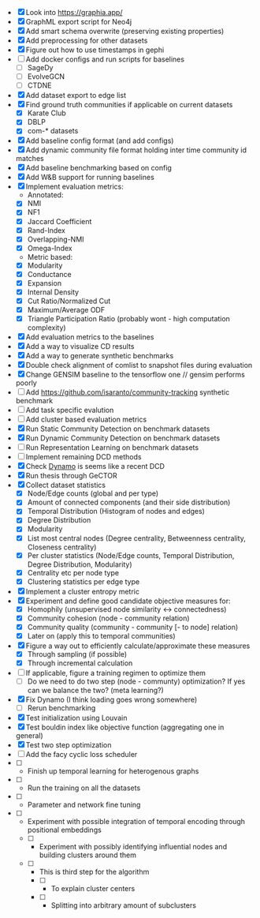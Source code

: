- [x] Look into https://graphia.app/
- [x] GraphML export script for Neo4j
- [x] Add smart schema overwrite (preserving existing properties)
- [x] Add preprocessing for other datasets
- [x] Figure out how to use timestamps in gephi
- [ ] Add docker configs and run scripts for baselines
  - [ ] SageDy
  - [ ] EvolveGCN
  - [ ] CTDNE
- [x] Add dataset export to edge list
- [x] Find ground truth communities if applicable on current datasets
  - [x] Karate Club
  - [x] DBLP
  - [x] com-* datasets
- [x] Add baseline config format (and add configs)
- [x] Add dynamic community file format holding inter time community id matches
- [x] Add baseline benchmarking based on config
- [x] Add W&B support for running baselines
- [x] Implement evaluation metrics:
  - Annotated:
  - [x] NMI
  - [x] NF1
  - [x] Jaccard Coefficient
  - [x] Rand-Index
  - [x] Overlapping-NMI
  - [x] Omega-Index
  - Metric based:
  - [x] Modularity
  - [x] Conductance
  - [x] Expansion
  - [x] Internal Density
  - [x] Cut Ratio/Normalized Cut
  - [x] Maximum/Average ODF
  - [x] Triangle Participation Ratio (probably wont - high computation complexity)
- [x] Add evaluation metrics to the baselines
- [x] Add a way to visualize CD results
- [x] Add a way to generate synthetic benchmarks
- [x] Double check alignment of comlist to snapshot files during evaluation
- [x] Change GENSIM baseline to the tensorflow one // gensim performs poorly
- [ ] Add https://github.com/isaranto/community-tracking synthetic benchmark
- [ ] Add task specific evalution
- [ ] Add cluster based evaluation metrics
- [x] Run Static Community Detection on benchmark datasets
- [x] Run Dynamic Community Detection on benchmark datasets
- [ ] Run Representation Learning on benchmark datasets
- [ ] Implement remaining DCD methods
- [x] Check [Dynamo](https://github.com/nogrady/dynamo) is seems like a recent DCD
- [x] Run thesis through GeCTOR 
- [x] Collect dataset statistics
  - [x] Node/Edge counts (global and per type)
  - [x] Amount of connected components (and their side distribution)
  - [x] Temporal Distribution (Histogram of nodes and edges)
  - [x] Degree Distribution
  - [x] Modularity
  - [x] List most central nodes (Degree centrality, Betweenness centrality, Closeness centrality)
  - [x] Per cluster statistics (Node/Edge counts, Temporal Distribution, Degree Distribution, Modularity)
  - [x] Centrality etc per node type
  - [x] Clustering statistics per edge type
- [x] Implement a cluster entropy metric
- [x] Experiment and define good candidate objective measures for:
  - [x] Homophily (unsupervised node similarity <-> connectedness)
  - [x] Community cohesion (node - community relation)
  - [x] Community quality (community - community [- to node] relation)
  - [x] Later on (apply this to temporal communities)
- [x] Figure a way out to efficiently calculate/approximate these measures
  - [x] Through sampling (if possible)
  - [x] Through incremental calculation
- [ ] If applicable, figure a training regimen to optimize them
  - [ ] Do we need to do two step (node - communty) optimization? If yes can we balance the two? (meta learning?)
- [x] Fix Dynamo (I think loading goes wrong somewhere)
  - [ ] Rerun benchmarking
- [x] Test initialization using Louvain
- [x] Test bouldin index like objective function (aggregating one in general)
- [x] Test two step optimization
- [ ] Add the facy cyclic loss scheduler
- [ ] * Finish up temporal learning for heterogenous graphs
- [ ] * Run the training on all the datasets
- [ ] * Parameter and network fine tuning
- [ ] * Experiment with possible integration of temporal encoding through positional embeddings
  - [ ] * Experiment with possibly identifying influential nodes and building clusters around them
  - [ ] * This is third step for the algorithm
    - [ ] * To explain cluster centers
    - [ ] * Splitting into arbitrary amount of subclusters